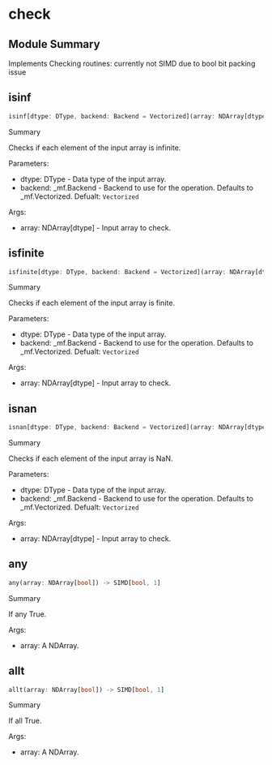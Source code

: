



# check

##  Module Summary
  
Implements Checking routines: currently not SIMD due to bool bit packing issue
## isinf


```rust
isinf[dtype: DType, backend: Backend = Vectorized](array: NDArray[dtype]) -> NDArray[bool]
```  
Summary  
  
Checks if each element of the input array is infinite.  
  
Parameters:  

- dtype: DType - Data type of the input array.
- backend: _mf.Backend - Backend to use for the operation. Defaults to _mf.Vectorized. Defualt: `Vectorized`
  
Args:  

- array: NDArray[dtype] - Input array to check.

## isfinite


```rust
isfinite[dtype: DType, backend: Backend = Vectorized](array: NDArray[dtype]) -> NDArray[bool]
```  
Summary  
  
Checks if each element of the input array is finite.  
  
Parameters:  

- dtype: DType - Data type of the input array.
- backend: _mf.Backend - Backend to use for the operation. Defaults to _mf.Vectorized. Defualt: `Vectorized`
  
Args:  

- array: NDArray[dtype] - Input array to check.

## isnan


```rust
isnan[dtype: DType, backend: Backend = Vectorized](array: NDArray[dtype]) -> NDArray[bool]
```  
Summary  
  
Checks if each element of the input array is NaN.  
  
Parameters:  

- dtype: DType - Data type of the input array.
- backend: _mf.Backend - Backend to use for the operation. Defaults to _mf.Vectorized. Defualt: `Vectorized`
  
Args:  

- array: NDArray[dtype] - Input array to check.

## any


```rust
any(array: NDArray[bool]) -> SIMD[bool, 1]
```  
Summary  
  
If any True.  
  
Args:  

- array: A NDArray.

## allt


```rust
allt(array: NDArray[bool]) -> SIMD[bool, 1]
```  
Summary  
  
If all True.  
  
Args:  

- array: A NDArray.
